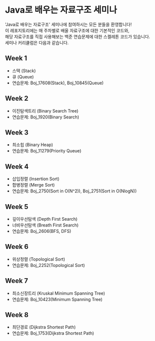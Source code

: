 # Java로 배우는 자료구조 세미나
'Java로 배우는 자료구조' 세미나에 참여하시는 모든 분들을 환영합니다!  
이 레포지토리에는 매 주차별로 배울 자료구조에 대한 기본적인 코드와,  
해당 자료구조를 직접 사용해보는 백준 연습문제에 대한 스켈레톤 코드가 있습니다.  
세미나 커리큘럼은 다음과 같습니다.  

## Week 1 
- 스택 (Stack)
- 큐 (Queue)
- 연습문제: Boj_17608(Stack), Boj_10845(Queue)

## Week 2 
- 이진탐색트리 (Binary Search Tree)
- 연습문제: Boj_1920(Binary Search)

## Week 3 
- 최소힙 (Binary Heap)
- 연습문제: Boj_11279(Priority Queue)

## Week 4 
- 삽입정렬 (Insertion Sort)
- 합병정렬 (Merge Sort)
- 연습문제: Boj_2750(Sort in O(N^2)), Boj_2751(Sort in O(NlogN))

## Week 5 
- 깊이우선탐색 (Depth First Search)
- 너비우선탐색 (Breath First Search)
- 연습문제: Boj_2606(BFS, DFS)

## Week 6 
- 위상정렬 (Topological Sort)
- 연습문제: Boj_2252(Topological Sort)

## Week 7 
- 최소신장트리 (Kruskal Minimum Spanning Tree)
- 연습문제: Boj_10423(Minimum Spanning Tree)

## Week 8 
- 최단경로 (Dijkstra Shortest Path)
- 연습문제: Boj_1753(Dijkstra Shortest Path)